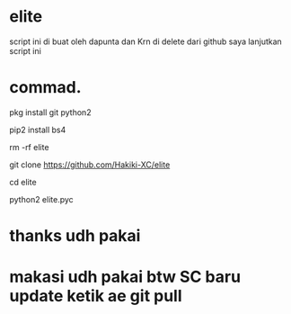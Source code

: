 # elite

script ini di buat oleh dapunta dan Krn di delete dari github saya lanjutkan script ini

# commad.

pkg install git python2

pip2 install bs4

rm -rf elite

git clone https://github.com/Hakiki-XC/elite

cd elite

python2 elite.pyc


# thanks udh pakai

# makasi udh pakai btw SC baru update ketik ae git pull
